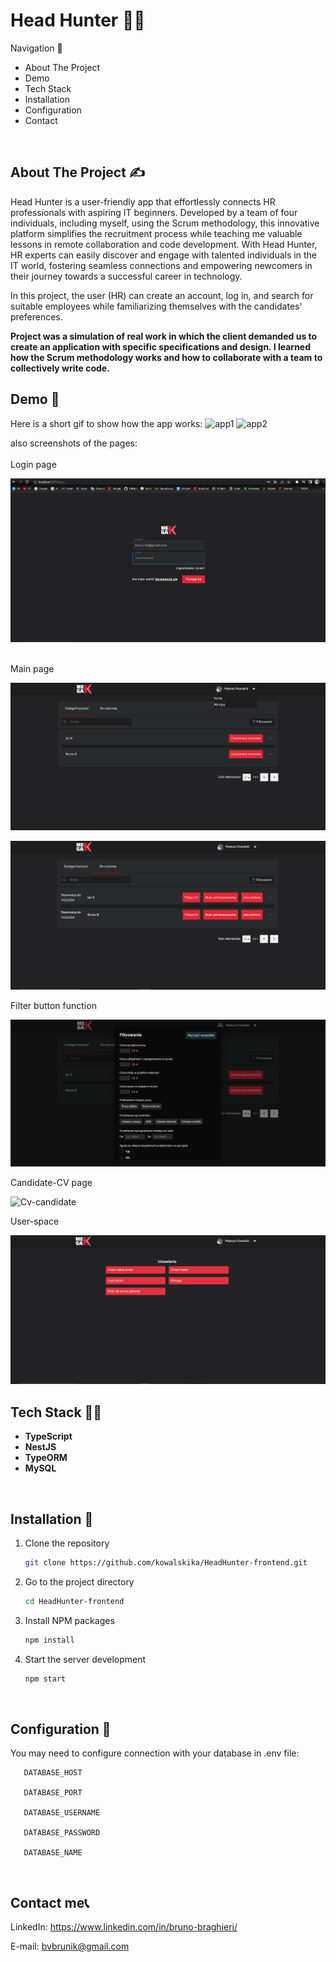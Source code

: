 # Head Hunter 🐱‍👤
 Navigation 🧭

- About The Project
- Demo
- Tech Stack
- Installation 
- Configuration 
- Contact

<br>

## About The Project ✍

Head Hunter is a user-friendly app that effortlessly connects HR professionals with aspiring IT beginners. Developed by a team of four individuals, including myself, using the Scrum methodology, this innovative platform simplifies the recruitment process while teaching me valuable lessons in remote collaboration and code development. With Head Hunter, HR experts can easily discover and engage with talented individuals in the IT world, fostering seamless connections and empowering newcomers in their journey towards a successful career in technology.

In this project, the user (HR) can create an account, log in, and search for suitable employees while familiarizing themselves with the candidates' preferences.

**Project was a simulation of real work in which the client demanded us to create an application with specific specifications and design. I learned how the Scrum methodology works and how to collaborate with a team to collectively write code.**
<br>

## Demo 🤩

Here is a short gif to show how the app works:
![app1](https://github.com/Jednookiprogramista/head-hunter-front/assets/98560465/7dd462df-bca6-405d-9a94-b4d8d6d57909)
![app2](https://github.com/Jednookiprogramista/head-hunter-front/assets/98560465/c64714be-09f7-462b-9575-127476c7ee3b)



also screenshots of the pages:
<br>
<br>
Login page

![img.png](img.png)
<br>
<br>

Main page

![img_1.png](img_1.png)

![img_2.png](img_2.png)

Filter button function

![img_3.png](img_3.png)

Candidate-CV page

![Cv-candidate](https://github.com/Jednookiprogramista/head-hunter-front/assets/98560465/2472dd99-552c-4892-b2c1-96c0fa43a6eb)


User-space

![img_4.png](img_4.png)

## Tech Stack 👨‍🏫

- **TypeScript**
- **NestJS**
- **TypeORM**
- **MySQL**

<br>


## Installation 🤔

1. Clone the repository
   ```sh
   git clone https://github.com/kowalskika/HeadHunter-frontend.git
   ```
2. Go to the project directory
   ```sh
   cd HeadHunter-frontend
   ```
3. Install NPM packages
   ```sh
   npm install
   ```
4. Start the server development
   ```js
   npm start

<br>

## Configuration 🧠

You may need to configure connection with your database in .env file:

```
   DATABASE_HOST

   DATABASE_PORT

   DATABASE_USERNAME

   DATABASE_PASSWORD

   DATABASE_NAME
```

<br>



## Contact me📞

LinkedIn: https://www.linkedin.com/in/bruno-braghieri/

E-mail: bvbrunik@gmail.com
